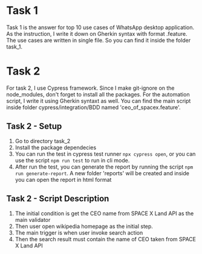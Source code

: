 # Task 1

Task 1 is the answer for top 10 use cases of WhatsApp desktop application. As the instruction, I write it down on Gherkin syntax with format .feature. The use cases are written in single file. So you can find it inside the folder task_1.

# Task 2

For task 2, I use Cypress framework. Since I make git-ignore on the node_modules, don't forget to install all the packages.
For the automation script, I write it using Gherkin syntaxt as well. You can find the main script inside folder cypress/integration/BDD named 'ceo_of_spacex.feature'.

## Task 2 - Setup

1. Go to directory task_2
2. Install the package dependecies
3. You can run the test in cypress test runner `npx cypress open`, or you can use the script `npm run test` to run in cli mode.
4. After run the test, you can generate the report by running the script `npm run generate-report`. A new folder 'reports' will be created and inside you can open the report in html format

## Task 2 - Script Description

1. The initial condition is get the CEO name from SPACE X Land API as the main validator
2. Then user open wikipedia homepage as the initial step.
3. The main trigger is when user invoke search action
4. Then the search result must contain the name of CEO taken from SPACE X Land API
